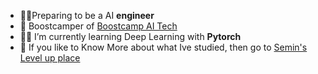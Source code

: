 - 👩‍💻Preparing to be a AI **engineer**
- 👀 Boostcamper of [Boostcamp AI Tech](https://boostcamp.connect.or.kr/program.html)
- 👩‍💻 I’m currently learning Deep Learning with **Pytorch**
- 👀 If you like to Know More about what Ive studied, then go to [Semin's Level up place](https://seminoh.oopy.io/)

